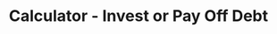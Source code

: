 ---
title: Calculator - Invest or Pay Off Debt
excerpt: Sample exerpt
tags: ["personal-finance", "investing", "debt-reduction"]
template: investOrPayOffDebt
---